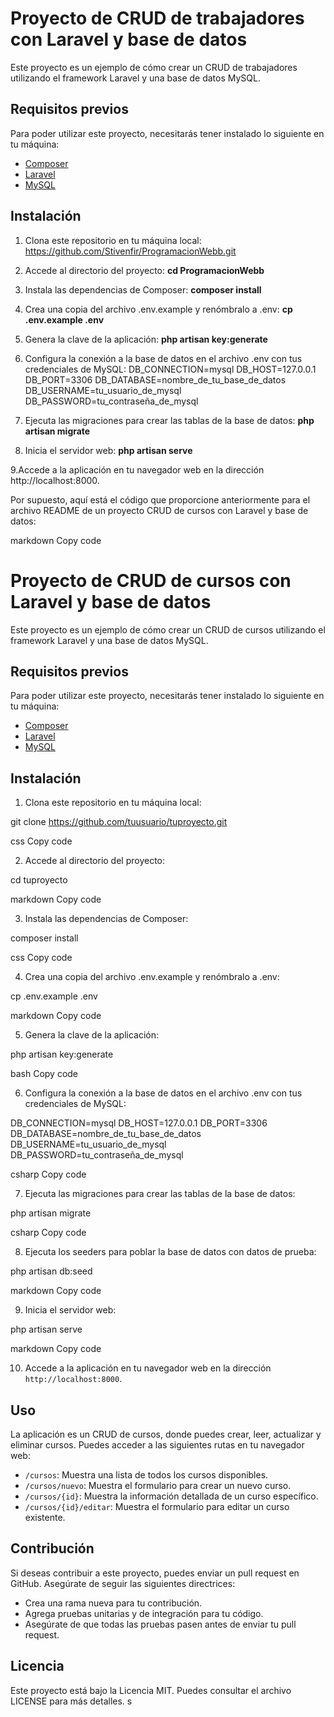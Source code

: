 # Proyecto de CRUD de trabajadores con Laravel y base de datos

Este proyecto es un ejemplo de cómo crear un CRUD de trabajadores utilizando el framework Laravel y una base de datos MySQL.

## Requisitos previos

Para poder utilizar este proyecto, necesitarás tener instalado lo siguiente en tu máquina:

- [Composer](https://getcomposer.org/)
- [Laravel](https://laravel.com/)
- [MySQL](https://www.mysql.com/)

## Instalación

1. Clona este repositorio en tu máquina local: https://github.com/Stivenfir/ProgramacionWebb.git

2. Accede al directorio del proyecto:
**cd ProgramacionWebb**

3. Instala las dependencias de Composer:
**composer install**

4. Crea una copia del archivo .env.example y renómbralo a .env:
**cp .env.example .env**

5. Genera la clave de la aplicación:
**php artisan key:generate**

6. Configura la conexión a la base de datos en el archivo .env con tus credenciales de MySQL:
DB_CONNECTION=mysql
DB_HOST=127.0.0.1
DB_PORT=3306
DB_DATABASE=nombre_de_tu_base_de_datos
DB_USERNAME=tu_usuario_de_mysql
DB_PASSWORD=tu_contraseña_de_mysql

7. Ejecuta las migraciones para crear las tablas de la base de datos:
**php artisan migrate**

8. Inicia el servidor web:
**php artisan serve**

9.Accede a la aplicación en tu navegador web en la dirección http://localhost:8000.


Por supuesto, aquí está el código que proporcione anteriormente para el archivo README de un proyecto CRUD de cursos con Laravel y base de datos:

markdown
Copy code
# Proyecto de CRUD de cursos con Laravel y base de datos

Este proyecto es un ejemplo de cómo crear un CRUD de cursos utilizando el framework Laravel y una base de datos MySQL.

## Requisitos previos

Para poder utilizar este proyecto, necesitarás tener instalado lo siguiente en tu máquina:

- [Composer](https://getcomposer.org/)
- [Laravel](https://laravel.com/)
- [MySQL](https://www.mysql.com/)

## Instalación

1. Clona este repositorio en tu máquina local:

git clone https://github.com/tuusuario/tuproyecto.git

css
Copy code

2. Accede al directorio del proyecto:

cd tuproyecto

markdown
Copy code

3. Instala las dependencias de Composer:

composer install

css
Copy code

4. Crea una copia del archivo .env.example y renómbralo a .env:

cp .env.example .env

markdown
Copy code

5. Genera la clave de la aplicación:

php artisan key:generate

bash
Copy code

6. Configura la conexión a la base de datos en el archivo .env con tus credenciales de MySQL:

DB_CONNECTION=mysql
DB_HOST=127.0.0.1
DB_PORT=3306
DB_DATABASE=nombre_de_tu_base_de_datos
DB_USERNAME=tu_usuario_de_mysql
DB_PASSWORD=tu_contraseña_de_mysql

csharp
Copy code

7. Ejecuta las migraciones para crear las tablas de la base de datos:

php artisan migrate

csharp
Copy code

8. Ejecuta los seeders para poblar la base de datos con datos de prueba:

php artisan db:seed

markdown
Copy code

9. Inicia el servidor web:

php artisan serve

markdown
Copy code

10. Accede a la aplicación en tu navegador web en la dirección `http://localhost:8000`.

## Uso

La aplicación es un CRUD de cursos, donde puedes crear, leer, actualizar y eliminar cursos. Puedes acceder a las siguientes rutas en tu navegador web:

- `/cursos`: Muestra una lista de todos los cursos disponibles.
- `/cursos/nuevo`: Muestra el formulario para crear un nuevo curso.
- `/cursos/{id}`: Muestra la información detallada de un curso específico.
- `/cursos/{id}/editar`: Muestra el formulario para editar un curso existente.

## Contribución

Si deseas contribuir a este proyecto, puedes enviar un pull request en GitHub. Asegúrate de seguir las siguientes directrices:

- Crea una rama nueva para tu contribución.
- Agrega pruebas unitarias y de integración para tu código.
- Asegúrate de que todas las pruebas pasen antes de enviar tu pull request.

## Licencia

Este proyecto está bajo la Licencia MIT. Puedes consultar el archivo LICENSE para más detalles.
s



